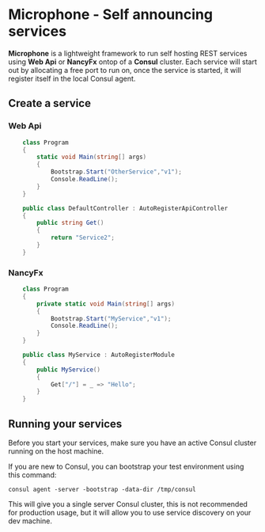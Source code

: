 # Microphone - Self announcing services

**Microphone** is a lightweight framework to run self hosting REST services using **Web Api** or **NancyFx** ontop of a **Consul** cluster.
Each service will start out by allocating a free port to run on, once the service is started, it will register itself in the local Consul agent.

## Create a service

### Web Api
```csharp
    class Program
    {
        static void Main(string[] args)
        {
            Bootstrap.Start("OtherService","v1");
            Console.ReadLine();
        }
    }

    public class DefaultController : AutoRegisterApiController
    {
        public string Get()
        {
            return "Service2";
        }
    }
```

### NancyFx

```csharp
    class Program
    {
        private static void Main(string[] args)
        {
            Bootstrap.Start("MyService","v1");           
            Console.ReadLine();
        }
    }

    public class MyService : AutoRegisterModule
    {
        public MyService()
        {
            Get["/"] = _ => "Hello";
        }
    }
```

## Running your services

Before you start your services, make sure you have an active Consul cluster running on the host machine.

If you are new to Consul, you can bootstrap your test environment using this command:
```
consul agent -server -bootstrap -data-dir /tmp/consul
```

This will give you a single server Consul cluster, this is not recommended for production usage, but it will allow you to use service discovery on your dev machine.
